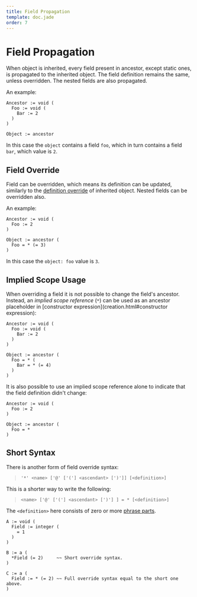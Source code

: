 ```yaml
---
title: Field Propagation
template: doc.jade
order: 7
---
```


Field Propagation
=================
<!--
Copyright (C) 2010-2014 Ruslan Lopatin.
Permission is granted to copy, distribute and/or modify this document
under the terms of the GNU Free Documentation License, Version 1.3
or any later version published by the Free Software Foundation;
with no Invariant Sections, no Front-Cover Texts, and no Back-Cover Texts.
A copy of the license is included in the section entitled "GNU
Free Documentation License".
-->

When object is inherited, every field present in ancestor, except static ones,
is propagated to the inherited object. The field definition remains the same,
unless overridden. The nested fields are also propagated.

An example:
```o42a
Ancestor := void (
  Foo := void (
    Bar := 2
  )
)

Object := ancestor
``` 

In this case the `object` contains a field `foo`, which in turn contains a field
`bar`, which value is `2`.


Field Override
--------------

Field can be overridden, which means its definition can be updated,
similarly to the [definition override](inheritance.html#definition-override) of
inherited object. Nested fields can be overridden also.

An example:
```o42a
Ancestor := void (
  Foo := 2
)

Object := ancestor (
  Foo = * (= 3)
)
```

In this case the `object: foo` value is `3`.


Implied Scope Usage
-------------------

When overriding a field it is not possible to change the field's ancestor.
Instead, an _implied scope reference_ (`*`) can be used as an ancestor
placeholder in [constructor expression](creation.html#constructor expression): 
```o42a
Ancestor := void (
  Foo := void (
    Bar := 2
  )
)

Object := ancestor (
  Foo = * (
    Bar = * (= 4)
  )
)
```

It is also possible to use an implied scope reference alone to indicate that
the field definition didn't change:
```o42a
Ancestor := void (
  Foo := 2
)

Object := ancestor (
  Foo = *
)
```


Short Syntax
------------

There is another form of field override syntax:
 
> `'*' <name> ['@' ['('] <ascendant> [')']] [<definition>]`

This is a shorter way to write the following:
 
> `<name> ['@' ['('] <ascendant> [')'] ] = * [<definition>]`

The `<definition>` here consists of zero or more
[phrase parts](../phrases/index.html). 

```o42a
A := void (
  Field := integer (
    = 1
  )
)

B := a (
  *Field (= 2)     ~~ Short override syntax.
)

C := a (
  Field := * (= 2) ~~ Full override syntax equal to the short one above.
)
```
